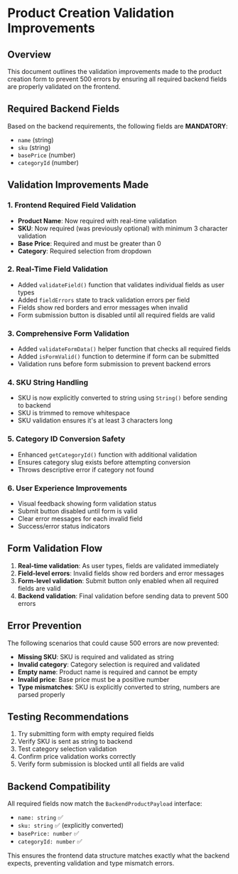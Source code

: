 # Product Creation Validation Improvements

## Overview
This document outlines the validation improvements made to the product creation form to prevent 500 errors by ensuring all required backend fields are properly validated on the frontend.

## Required Backend Fields
Based on the backend requirements, the following fields are **MANDATORY**:
- `name` (string)
- `sku` (string) 
- `basePrice` (number)
- `categoryId` (number)

## Validation Improvements Made

### 1. Frontend Required Field Validation
- **Product Name**: Now required with real-time validation
- **SKU**: Now required (was previously optional) with minimum 3 character validation
- **Base Price**: Required and must be greater than 0
- **Category**: Required selection from dropdown

### 2. Real-Time Field Validation
- Added `validateField()` function that validates individual fields as user types
- Added `fieldErrors` state to track validation errors per field
- Fields show red borders and error messages when invalid
- Form submission button is disabled until all required fields are valid

### 3. Comprehensive Form Validation
- Added `validateFormData()` helper function that checks all required fields
- Added `isFormValid()` function to determine if form can be submitted
- Validation runs before form submission to prevent backend errors

### 4. SKU String Handling
- SKU is now explicitly converted to string using `String()` before sending to backend
- SKU is trimmed to remove whitespace
- SKU validation ensures it's at least 3 characters long

### 5. Category ID Conversion Safety
- Enhanced `getCategoryId()` function with additional validation
- Ensures category slug exists before attempting conversion
- Throws descriptive error if category not found

### 6. User Experience Improvements
- Visual feedback showing form validation status
- Submit button disabled until form is valid
- Clear error messages for each invalid field
- Success/error status indicators

## Form Validation Flow

1. **Real-time validation**: As user types, fields are validated immediately
2. **Field-level errors**: Invalid fields show red borders and error messages
3. **Form-level validation**: Submit button only enabled when all required fields are valid
4. **Backend validation**: Final validation before sending data to prevent 500 errors

## Error Prevention

The following scenarios that could cause 500 errors are now prevented:

- **Missing SKU**: SKU is required and validated as string
- **Invalid category**: Category selection is required and validated
- **Empty name**: Product name is required and cannot be empty
- **Invalid price**: Base price must be a positive number
- **Type mismatches**: SKU is explicitly converted to string, numbers are parsed properly

## Testing Recommendations

1. Try submitting form with empty required fields
2. Verify SKU is sent as string to backend
3. Test category selection validation
4. Confirm price validation works correctly
5. Verify form submission is blocked until all fields are valid

## Backend Compatibility

All required fields now match the `BackendProductPayload` interface:
- `name: string` ✅
- `sku: string` ✅ (explicitly converted)
- `basePrice: number` ✅
- `categoryId: number` ✅

This ensures the frontend data structure matches exactly what the backend expects, preventing validation and type mismatch errors.

